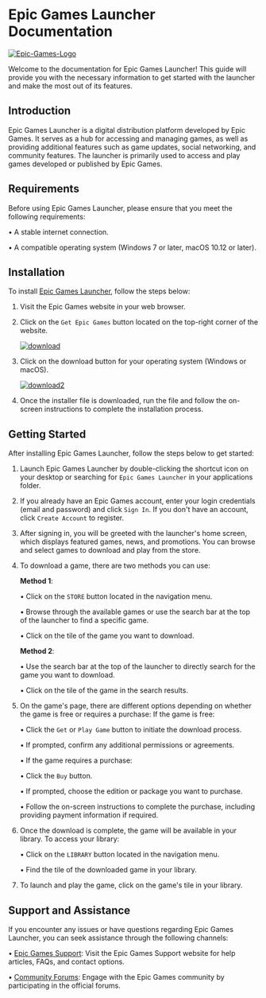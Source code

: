 # Epic Games Launcher Documentation

<a href="https://ibb.co/BrbpY74"><img src="https://i.ibb.co/Nm5vGk1/Epic-Games-Logo.jpg" alt="Epic-Games-Logo" border="0" /></a>

 Welcome to the documentation for Epic Games Launcher! This guide will provide you with the necessary information to get started with the launcher and make the most out of its features.

## Introduction

Epic Games Launcher is a digital distribution platform developed by Epic Games. It serves as a hub for accessing and managing games, as well as providing additional features such as game updates, social networking, and community features. The launcher is primarily used to access and play games developed or published by Epic Games.

## Requirements

Before using Epic Games Launcher, please ensure that you meet the following requirements:

   •	A stable internet connection.

   •	A compatible operating system (Windows 7 or later, macOS 10.12 or later).

## Installation

To install [Epic Games Launcher](https://store.epicgames.com/en-US/?lang=en-US), follow the steps below:
1.	Visit the Epic Games website in your web browser.
2.	Click on the `Get Epic Games` button located on the top-right corner of the website.

    <a href="https://imgbb.com/"><img src="https://i.ibb.co/8g8YwMT/download.png" alt="download" border="0" /></a>

3. Click on the download button for your operating system (Windows or macOS).

    <a href="https://imgbb.com/"><img src="https://i.ibb.co/hC9d6Lc/download2.png" alt="download2" border="0" /></a>
 
4.	Once the installer file is downloaded, run the file and follow the on-screen instructions to complete the installation process.

## Getting Started

After installing Epic Games Launcher, follow the steps below to get started:

1.	Launch Epic Games Launcher by double-clicking the shortcut icon on your desktop or searching for `Epic Games Launcher` in your applications folder.

2.	If you already have an Epic Games account, enter your login credentials (email and password) and click `Sign In`. If you don't have an account, click `Create Account` to register.

3.	After signing in, you will be greeted with the launcher's home screen, which displays featured games, news, and promotions. You can browse and select games to download and play from the store.

4.	To download a game, there are two methods you can use:

    **Method 1**:

     •	Click on the `STORE` button located in the navigation menu.

     •	Browse through the available games or use the search bar at the top of the launcher to find a specific game.

     •	Click on the tile of the game you want to download.

    **Method 2**:

     •	Use the search bar at the top of the launcher to directly search for the game you want to download.

     •	Click on the tile of the game in the search results.

5.	On the game's page, there are different options depending on whether the game is free or requires a purchase:
If the game is free:

    •	Click the `Get` or `Play Game` button to initiate the download process.

    •	If prompted, confirm any additional permissions or agreements.

    •	If the game requires a purchase:

    •	Click the `Buy` button.

    •	If prompted, choose the edition or package you want to purchase.

    •	Follow the on-screen instructions to complete the purchase, including providing payment information if required.

6.	Once the download is complete, the game will be available in your library. To access your library:

    •	Click on the `LIBRARY` button located in the navigation menu.

    •	Find the tile of the downloaded game in your library.

7.	To launch and play the game, click on the game's tile in your library.

## Support and Assistance

If you encounter any issues or have questions regarding Epic Games Launcher, you can seek assistance through the following channels:

   •	[Epic Games Support](https://www.epicgames.com/help/en-US/?lang=en-US): Visit the Epic Games Support website for help articles, FAQs, and contact options.

   •	[Community Forums](https://dev.epicgames.com/community/): Engage with the Epic Games community by participating in the official forums.